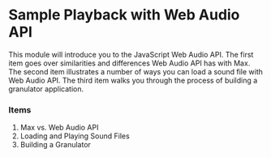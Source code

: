# Sample Playback with Web Audio API

This module will introduce you to the JavaScript Web Audio API.  The first item
goes over similarities and differences Web Audio API has with Max.  The second
item illustrates a number of ways you can load a sound file with Web Audio API.
The third item walks you through the process of building a granulator
application.

### Items

1. Max vs. Web Audio API
2. Loading and Playing Sound Files
3. Building a Granulator
